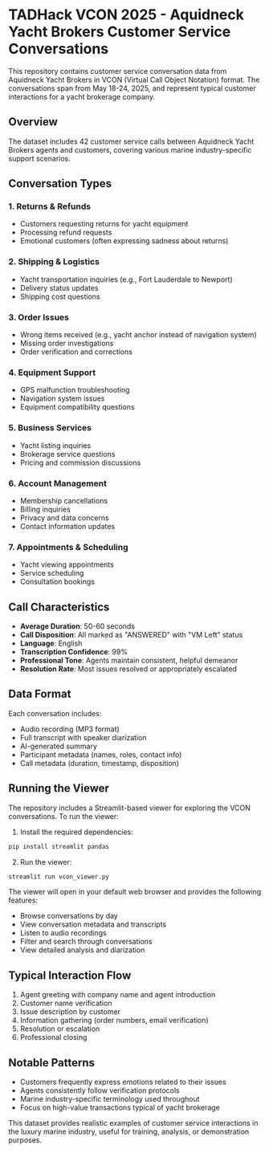# TADHack VCON 2025 - Aquidneck Yacht Brokers Customer Service Conversations

This repository contains customer service conversation data from Aquidneck Yacht Brokers in VCON (Virtual Call Object Notation) format. The conversations span from May 18-24, 2025, and represent typical customer interactions for a yacht brokerage company.

## Overview

The dataset includes 42 customer service calls between Aquidneck Yacht Brokers agents and customers, covering various marine industry-specific support scenarios.

## Conversation Types

### 1. Returns & Refunds
- Customers requesting returns for yacht equipment
- Processing refund requests
- Emotional customers (often expressing sadness about returns)

### 2. Shipping & Logistics
- Yacht transportation inquiries (e.g., Fort Lauderdale to Newport)
- Delivery status updates
- Shipping cost questions

### 3. Order Issues
- Wrong items received (e.g., yacht anchor instead of navigation system)
- Missing order investigations
- Order verification and corrections

### 4. Equipment Support
- GPS malfunction troubleshooting
- Navigation system issues
- Equipment compatibility questions

### 5. Business Services
- Yacht listing inquiries
- Brokerage service questions
- Pricing and commission discussions

### 6. Account Management
- Membership cancellations
- Billing inquiries
- Privacy and data concerns
- Contact information updates

### 7. Appointments & Scheduling
- Yacht viewing appointments
- Service scheduling
- Consultation bookings

## Call Characteristics

- **Average Duration**: 50-60 seconds
- **Call Disposition**: All marked as "ANSWERED" with "VM Left" status
- **Language**: English
- **Transcription Confidence**: 99%
- **Professional Tone**: Agents maintain consistent, helpful demeanor
- **Resolution Rate**: Most issues resolved or appropriately escalated

## Data Format

Each conversation includes:
- Audio recording (MP3 format)
- Full transcript with speaker diarization
- AI-generated summary
- Participant metadata (names, roles, contact info)
- Call metadata (duration, timestamp, disposition)

## Running the Viewer

The repository includes a Streamlit-based viewer for exploring the VCON conversations. To run the viewer:

1. Install the required dependencies:
```bash
pip install streamlit pandas
```

2. Run the viewer:
```bash
streamlit run vcon_viewer.py
```

The viewer will open in your default web browser and provides the following features:
- Browse conversations by day
- View conversation metadata and transcripts
- Listen to audio recordings
- Filter and search through conversations
- View detailed analysis and diarization

## Typical Interaction Flow

1. Agent greeting with company name and agent introduction
2. Customer name verification
3. Issue description by customer
4. Information gathering (order numbers, email verification)
5. Resolution or escalation
6. Professional closing

## Notable Patterns

- Customers frequently express emotions related to their issues
- Agents consistently follow verification protocols
- Marine industry-specific terminology used throughout
- Focus on high-value transactions typical of yacht brokerage

This dataset provides realistic examples of customer service interactions in the luxury marine industry, useful for training, analysis, or demonstration purposes.